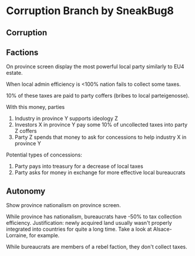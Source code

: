 # Corruption Branch by SneakBug8

## Corruption

## Factions

On province screen display the most powerful local party similarly to EU4 estate.

When local admin efficiency is <100% nation fails to collect some taxes.

10% of these taxes are paid to party coffers (bribes to local parteigenosse).

With this money, parties

1) Industry in province Y supports ideology Z
2) Investors X in province Y pay some 10% of uncollected taxes into party Z coffers
3) Party Z spends that money to ask for concessions to help industry X in province Y

Potential types of concessions:
1. Party pays into treasury for a decrease of local taxes
2. Party asks for money in exchange for more effective local bureaucrats

## Autonomy

Show province nationalism on province screen.

While province has nationalism, bureaucrats have -50% to tax collection efficiency. Justification: newly acquired land usually wasn't properly integrated into countries for quite a long time. Take a look at Alsace-Lorraine, for example.

While bureaucrats are members of a rebel faction, they don't collect taxes.
